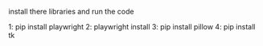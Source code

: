 install there libraries and run the code

1: pip install playwright
2: playwright install
3: pip install pillow
4: pip install tk